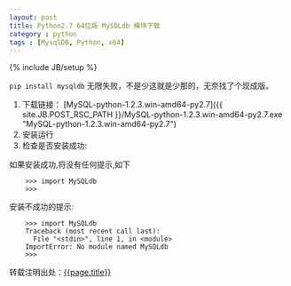 ```yaml
---
layout: post
title: Python2.7 64位版 MySQLdb 模块下载
category : python
tags : [MysqlDB, Python, x64]
---
```

{% include JB/setup %}

`pip install mysqldb` 无限失败，不是少这就是少那的，无奈找了个现成版。

1. 下载链接：
[MySQL-python-1.2.3.win-amd64-py2.7]({{ site.JB.POST_RSC_PATH }}/MySQL-python-1.2.3.win-amd64-py2.7.exe "MySQL-python-1.2.3.win-amd64-py2.7")
2. 安装运行
3. 检查是否安装成功:

如果安装成功,将没有任何提示,如下

		>>> import MySQLdb
		>>>
		
安装不成功的提示:

		>>> import MySQLdb
		Traceback (most recent call last):
		  File "<stdin>", line 1, in <module>
		ImportError: No module named MySQLdb
		>>>

转载注明出处：[{{page.title}}]({{permalink}})
